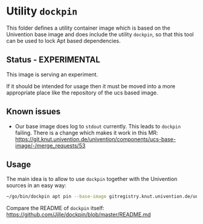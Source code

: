 # Utility `dockpin`

This folder defines a utility container image which is based on the Univention
base image and does include the utility `dockpin`, so that this tool can be used
to lock Apt based dependencies.


## Status - EXPERIMENTAL

This image is serving an experiment.

If it should be intended for usage then it must be moved into a more appropriate
place like the repository of the ucs based image.


## Known issues

* Our base image does log to `stdout` currently. This leads to `dockpin` failing.
  There is a change which makes it work in this MR:
  <https://git.knut.univention.de/univention/components/ucs-base-image/-/merge_requests/53>

## Usage

The main idea is to allow to use `dockpin` together with the Univention sources
in an easy way:

```sh
~/go/bin/dockpin apt pin --base-image gitregistry.knut.univention.de/univention/components/ucs-base-image/ucs-base-506
```

Compare the README of `dockpin` itself:
<https://github.com/Jille/dockpin/blob/master/README.md>
